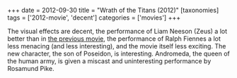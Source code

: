 +++
date = 2012-09-30
title = "Wrath of the Titans (2012)"
[taxonomies]
tags = ['2012-movie', 'decent']
categories = ['movies']
+++

The visual effects are decent, the performance of Liam Neeson (Zeus) a
lot better than in [the previous movie], the performance of Ralph
Fiennes a lot less menacing (and less interesting), and the movie itself
less exciting. The new character, the son of Poseidon, is interesting.
Andromeda, the queen of the human army, is given a miscast and
uninteresting performance by Rosamund Pike.

  [the previous movie]: @/clash-of-the-titans-2010.md
